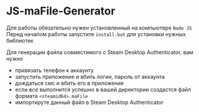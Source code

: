 # JS-maFile-Generator

Для работы обязательно нужен установленный на компьютере `Node JS`
Перед началом работы запустите ``install.bat`` для установки нужных библиотек

Для генерации файла совместимого с Steam Desktop Authenticator, вам нужно
- привязать телефон к аккаунту
- запустить приложение и вбить логин, пароль от аккаунта
- дождаться смс и вбить его в приложение
- если все выполнится успешно в вашей директории создастся файл формата `<steamid64>.maFile`
- импортируте данный файл в Steam Desktop Authenticator
